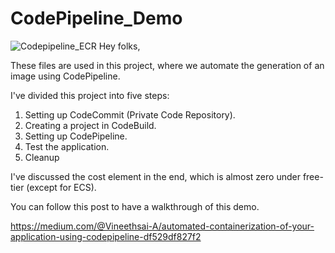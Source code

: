 # CodePipeline_Demo

![Codepipeline_ECR](https://user-images.githubusercontent.com/74492822/183276219-74000900-65e6-430a-bd2c-78f3f7fe6f70.png)
Hey folks,

These files are used in this project, where we automate the generation of an image using CodePipeline.

I've divided this project into five steps:

1. Setting up CodeCommit (Private Code Repository).
2. Creating a project in CodeBuild.
3. Setting up CodePipeline.
4. Test the application. 
5. Cleanup

I've discussed the cost element in the end, which is almost zero under free-tier (except for ECS).

You can follow this post to have a walkthrough of this demo.

https://medium.com/@Vineethsai-A/automated-containerization-of-your-application-using-codepipeline-df529df827f2
